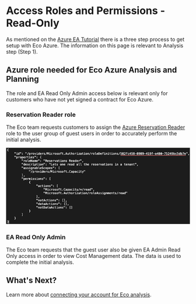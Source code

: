 # Access Roles and Permissions - Read-Only

As mentioned on the [Azure EA Tutorial](eco/azure-tutorials/) there is a three step process to get setup with Eco Azure. The information on this page is relevant to Analysis step (Step 1).

## Azure role needed for Eco Azure Analysis and Planning

The role and EA Read Only Admin access below is relevant only for customers who have not yet signed a contract for Eco Azure.

### Reservation Reader role

The Eco team requests customers to assign the [Azure Reservation Reader](https://docs.microsoft.com/en-us/azure/cost-management-billing/reservations/view-reservations#assign-a-reservation-reader-role-at-the-tenant-level) role to the user group of guest users in order to accurately perform the initial analysis.

<img src="/eco/_media/azure-access-roles-read-only-01.png" />

### EA Read Only Admin

The Eco team requests that the guest user also be given EA Admin Read Only access in order to view Cost Management data. The data is used to complete the initial analysis.

## What's Next?

Learn more about [connecting your account for Eco analysis](eco/getting-started/connect-azure-ea-to-eco).
